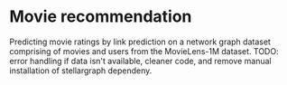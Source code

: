 # Movie recommendation 
Predicting movie ratings by link prediction on a network graph dataset comprising of movies and users from the MovieLens-1M dataset.
TODO: error handling if data isn't available, cleaner code, and remove manual installation of stellargraph dependeny.
